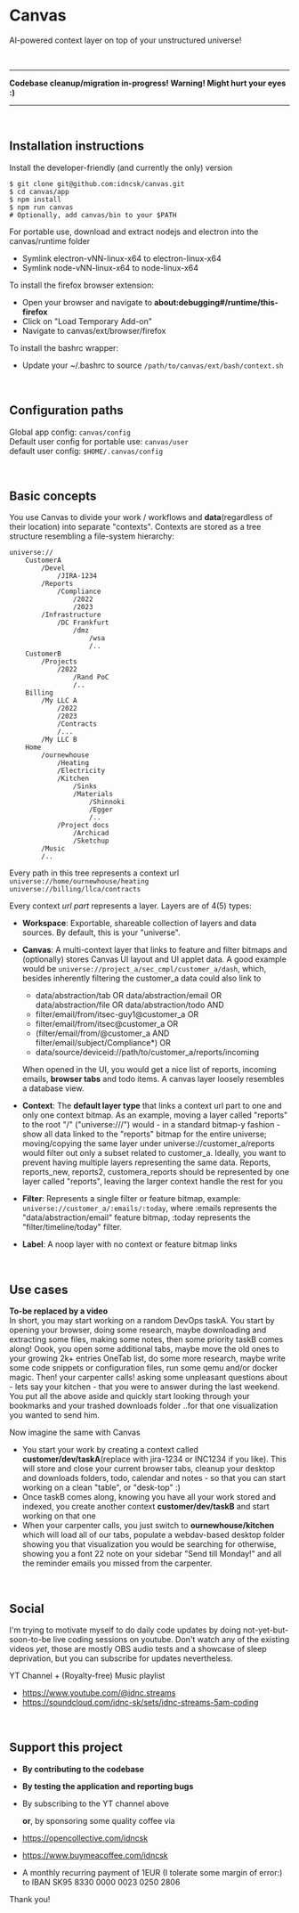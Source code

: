 # Canvas

AI-powered context layer on top of your unstructured universe!

<br />

---
**Codebase cleanup/migration in-progress! Warning! Might hurt your eyes :)**  

---
<br />

## Installation instructions

Install the developer-friendly (and currently the only) version  
```
$ git clone git@github.com:idncsk/canvas.git
$ cd canvas/app
$ npm install
$ npm run canvas
# Optionally, add canvas/bin to your $PATH
```

For portable use, download and extract nodejs and electron into the canvas/runtime folder
- Symlink electron-vNN-linux-x64 to electron-linux-x64
- Symlink node-vNN-linux-x64 to node-linux-x64

To install the firefox browser extension:

- Open your browser and navigate to
**about:debugging#/runtime/this-firefox**
- Click on "Load Temporary Add-on"
- Navigate to canvas/ext/browser/firefox

To install the bashrc wrapper:
- Update your ~/.bashrc to source ``/path/to/canvas/ext/bash/context.sh``

<br />

## Configuration paths

Global app config: ``canvas/config``  
Default user config for portable use: ``canvas/user``  
default user config: ``$HOME/.canvas/config``

<br />

## Basic concepts
You use Canvas to divide your work / workflows and **data**(regardless of their location) into separate "contexts". Contexts are stored as a tree structure resembling a file-system hierarchy:

```
universe://
    CustomerA
        /Devel
            /JIRA-1234
        /Reports
            /Compliance
                /2022
                /2023
        /Infrastructure
            /DC Frankfurt
                /dmz
                    /wsa
                    /..
    CustomerB
        /Projects
            /2022
                /Rand PoC
                /..
    Billing
        /My LLC A
            /2022
            /2023
            /Contracts
            /...
        /My LLC B
    Home
        /ournewhouse
            /Heating
            /Electricity
            /Kitchen
                /Sinks
                /Materials
                    /Shinnoki
                    /Egger
                    /..
            /Project docs
                /Archicad
                /Sketchup
        /Music
        /..
```
Every path in this tree represents a context url 
``universe://home/ournewhouse/heating``  
``universe://billing/llca/contracts``

Every context *url part* represents a layer. Layers are of 4(5) types:

- **Workspace**: Exportable, shareable collection of layers and data sources. By default, this is your "universe".  

- **Canvas**: A multi-context layer that links to feature and filter bitmaps and (optionally) stores Canvas UI layout and UI applet data. A good example would be ``universe://project_a/sec_cmpl/customer_a/dash``, which, besides inherently filtering the customer_a data could also link to
  - data/abstraction/tab OR data/abstraction/email OR data/abstraction/file OR data/abstraction/todo AND
  - filter/email/from/itsec-guy1@customer_a OR
  - filter/email/from/itsec@customer_a OR
  - (filter/email/from/@customer_a AND filter/email/subject/Compliance*) OR
  - data/source/deviceid://path/to/customer_a/reports/incoming
  
  When opened in the UI, you would get a nice list of reports, incoming emails, **browser tabs** and todo items. A canvas layer loosely resembles a database view.
   
- **Context**: The **default layer type** that links a context url part to one and only one context bitmap. As an example, moving a layer called "reports" to the root "/" ("universe:///") would - in a standard bitmap-y fashion - show all data linked to the "reports" bitmap for the entire universe; moving/copying the same layer under universe://customer_a/reports would filter out only a subset related to customer_a. Ideally, you want to prevent having multiple layers representing the same data. Reports, reports_new, reports2, customera_reports should be represented by one layer called "reports", leaving the larger context handle the rest for you
  
- **Filter**: Represents a single filter or feature bitmap, example: ``universe://customer_a/:emails/:today``, where :emails represents the "data/abstraction/email" feature bitmap, :today represents the "filter/timeline/today" filter.

- **Label**: A noop layer with no context or feature bitmap links

<br />

## Use cases
**To-be replaced by a video**  
In short, you may start working on a random DevOps taskA. You start by opening your browser, doing some research, maybe downloading and extracting some files, making some notes, then some priority taskB comes along! Oook, you open some additional tabs, maybe move the old ones to your growing 2k+ entries OneTab list, do some more research, maybe write some code snippets or configuration files, run some qemu and/or docker magic. Then! your carpenter calls! asking some unpleasant questions about - lets say your kitchen - that you were to answer during the last weekend. You put all the above aside and quickly start looking through your bookmarks and your trashed downloads folder ..for that one visualization you wanted to send him.

Now imagine the same with Canvas

- You start your work by creating a context called **customer/dev/taskA**(replace with jira-1234 or INC1234 if you like). This will store and close your current browser tabs, cleanup your desktop and downloads folders, todo, calendar and notes - so that you can start working on a clean "table", or "desk-top" :)
- Once taskB comes along, knowing you have all your work stored and indexed, you create another context **customer/dev/taskB**  and start working on that one
- When your carpenter calls, you just switch to **ournewhouse/kitchen** which will load all of our tabs, populate a webdav-based desktop folder showing you that visualization you would be searching for otherwise, showing you a font 22 note on your sidebar "Send till Monday!" and all the reminder emails you missed from the carpenter.

<br />

## Social
I'm trying to motivate myself to do daily code updates by doing not-yet-but-soon-to-be live coding sessions on youtube. Don't watch any of the existing videos _yet_, those are mostly OBS audio tests and a showcase of sleep deprivation, but you can subscribe for updates nevertheless. 

YT Channel + (Royalty-free) Music playlist
- https://www.youtube.com/@idnc.streams 
- https://soundcloud.com/idnc-sk/sets/idnc-streams-5am-coding

<br />

## Support this project

- **By contributing to the codebase**
- **By testing the application and reporting bugs**
- By subscribing to the YT channel above

  **or**, by sponsoring some quality coffee via

- <https://opencollective.com/idncsk>
- <https://www.buymeacoffee.com/idncsk>
- A monthly recurring payment of 1EUR (I tolerate some margin of error:) to IBAN SK95 8330 0000 0023 0250 2806

Thank you!
